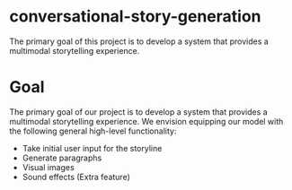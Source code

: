 # conversational-story-generation

The primary goal of this project is to develop a system that provides a multimodal storytelling experience.

# Goal
The primary goal of our project is to develop a system that provides a multimodal storytelling experience. We envision equipping our model with the following general high-level functionality:

- Take initial user input for the storyline
- Generate paragraphs
- Visual images
- Sound effects (Extra feature)
